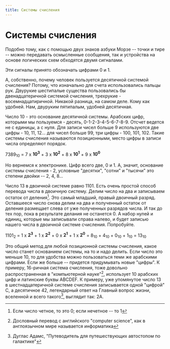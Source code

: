 ```yaml
---
title: Системы счисления
---
```

# Системы счисления

Подобно тому, как с помощью двух знаков азбуки Морзе -- точки и тире -- можно передавать осмысленные сообщения, так и устройства на основе логических схем обходятся двумя сигналами. 

Эти сигналы принято обозначать цифрами 0 и 1.

А, собственно, почему человек пользуется десятичной системой счисления? Потому, что изначально для счета использовались пальцы рук. Двурукие шестипалые существа пользовались бы двенадцатеричной системой счисления, трехрукие - восемнадцатиричной. Никакой разница, на самом деле. Кому как удобней. Нам, двуруким пятипалым, удобней десятичная.

Число 10 - это основание десятичной системы. Арабских цифр, которыми мы пользуемся - десять, 0-1-2-3-4-5-6-7-8-9. Отсчет ведется не с единицы, а с нуля. Для записи чисел больше 9 используются две цифры - 10, 11, 12... для чисел больше 99, три цифры - 100, 101, 102. Такие системы счисления называются позиционными, место цифры в записи числа определяют порядок.

7389<sub>10</sub> = 7 x **10<sup>3</sup>** + 3 x **10<sup>2</sup>** + 8 x **10<sup>1</sup>** + 9 x **10<sup>0</sup>**

Но вернемся к электронике. Цифр всего две, 0 и 1. А, значит, основание системы счисления - 2, условные "десятки", "сотни" и "тысячи" это степени двойки -- 2, 4, 8...

Число 13 в двоичной системе равно 1101. Есть очень простой способ перевода числа в двоичную систему. Делим число на два и записываем остаток от деления[^1]. Это самый младший, правый двоичный разряд. Оставшееся число снова делим на два и полученный остаток от деления размещает слева от уже полученных разрядов числа. И так до тех пор, пока в результате делания не останется 0. А набор нулей и единиц, которые мы записывали справа налево, и будет записью нашего числа в двоичной системе счисления. Попробуйте.

1101<sub>2</sub> = 1 x **2<sup>3</sup>** + 1 x **2<sup>2</sup>** + 0 x **2<sup>1</sup>** + 1 x **2<sup>0</sup>** = 8<sub>10</sub> + 4<sub>10</sub> + 0<sub>10</sub> + 1<sub>10</sub> = 13<sub>10</sub>

Это общий метод для любой позиционной системы счисления, какое число станет основанием системы, на то и надо делить. Если число это меньше 10, то для удобства можно пользоваться теми же арабскими цифрами. Если же больше -- придется придумывать новые "цифры". К примеру, 16-ричная система счисления, тоже довольно распространенная в "компьютерной науке"[^2], использует 10 арабских цифр и латинские буквы ABCDEF. К примеру, уже упомянутое число 13 в шестнадцатеричной системе счисления записывается одной "цифрой" С, а десятичное 42, легендарный ответ на Главный вопрос жизни, вселенной и всего такого[^3], выглядит так: 2A.

[^1]: Если число четное, то это 0; если нечетное -- то 1
[^2]: Дословный перевод с английского "computer science", как в англоязычном мире называется информатика
[^3]: Дуглас Адамс, "Путеводитель для путешествующих автостопом по галактике"



